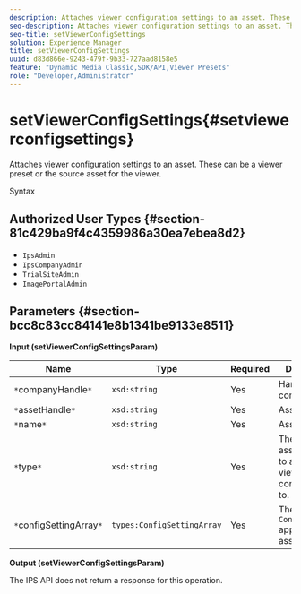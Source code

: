 ```yaml
---
description: Attaches viewer configuration settings to an asset. These can be a viewer preset or the source asset for the viewer.
seo-description: Attaches viewer configuration settings to an asset. These can be a viewer preset or the source asset for the viewer.
seo-title: setViewerConfigSettings
solution: Experience Manager
title: setViewerConfigSettings
uuid: d83d866e-9243-479f-9b33-727aad8158e5
feature: "Dynamic Media Classic,SDK/API,Viewer Presets"
role: "Developer,Administrator"
---
```


# setViewerConfigSettings{#setviewerconfigsettings}

Attaches viewer configuration settings to an asset. These can be a viewer preset or the source asset for the viewer.

 Syntax 

## Authorized User Types {#section-81c429ba9f4c4359986a30ea7ebea8d2}

* `IpsAdmin` 
* `IpsCompanyAdmin` 
* `TrialSiteAdmin` 
* `ImagePortalAdmin`

## Parameters {#section-bcc8c83cc84141e8b1341be9133e8511}

**Input (setViewerConfigSettingsParam)** 

|  Name  | Type  | Required  | Description  |
|---|---|---|---|
|  `*`companyHandle`*`  | `xsd:string`  | Yes  | Handle to the company.  |
|  `*`assetHandle`*`  | `xsd:string`  | Yes  | Asset handle.  |
|  `*`name`*`  | `xsd:string`  | Yes  | Asset name.  |
|  `*`type`*`  | `xsd:string`  | Yes  | The type of asset you want to apply the viewer configuration to.  |
|  `*`configSettingArray`*`  | `types:ConfigSettingArray`  | Yes  |The array of `ConfigSettings` applied to the asset..  |

**Output (setViewerConfigSettingsParam)**

The IPS API does not return a response for this operation. 
